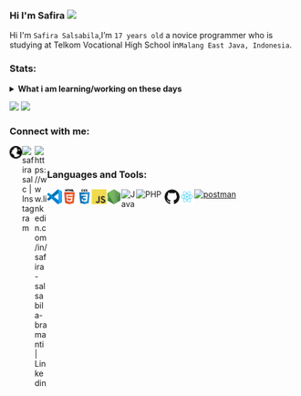 ### Hi I'm Safira <img src="https://media.giphy.com/media/hvRJCLFzcasrR4ia7z/giphy.gif" width="25px">

Hi I'm `Safira Salsabila`,I’m `17 years old` a novice programmer who is studying at Telkom Vocational High School in`Malang East Java, Indonesia`.

### Stats:
<details>
 <summary><strong>What i am learning/working on these days</strong></summary>
    - 🔭 I’m currently studying at **SMK Telkom Malang** </br>
    - 🌱 I’m currently learning **Node.js** </br>
    - 💬 Ask me about anything.</br>
    - 📫 How to reach me: <a href="safira_salsabila_29rpl@student.smktelkom-mlg.sch.id">Email me!</a>  </br>
    - 😄 Pronouns: She/Her </br>
</details>
<p>
    <img src="https://github-readme-stats.vercel.app/api?username=safirasal&hide=contribs,prs&show_icons=true&hide_border=true&title_color=000" />
    <img src="https://github-readme-stats.vercel.app/api/top-langs/?username=safirasal&layout=compact" height=180 />
</p>

### Connect with me:


[<img align="left" alt="https://github.com/safirasal" width="22px" src="https://raw.githubusercontent.com/iconic/open-iconic/master/svg/globe.svg" />][website]
[<img align="left" alt="safirasalc | Instagram" width="22px" src="https://cdn.jsdelivr.net/npm/simple-icons@v3/icons/instagram.svg" />][instagram]
[<img align="left" alt="https://www.linkedin.com/in/safira-salsabila-bramanti | Linkedin" width="22px" src="https://cdn.jsdelivr.net/npm/simple-icons@v3/icons/linkedin.svg" />][linkedin]

<br />

### Languages and Tools:
<img align="left" alt="Visual Studio Code" width="26px" src="https://raw.githubusercontent.com/github/explore/80688e429a7d4ef2fca1e82350fe8e3517d3494d/topics/visual-studio-code/visual-studio-code.png" />
<img align="left" alt="HTML5" width="26px" src="https://raw.githubusercontent.com/github/explore/80688e429a7d4ef2fca1e82350fe8e3517d3494d/topics/html/html.png" />
<img align="left" alt="CSS3" width="26px" src="https://raw.githubusercontent.com/github/explore/80688e429a7d4ef2fca1e82350fe8e3517d3494d/topics/css/css.png" />
<img align="left" alt="JavaScript" width="26px" src="https://raw.githubusercontent.com/github/explore/80688e429a7d4ef2fca1e82350fe8e3517d3494d/topics/javascript/javascript.png" />
<img align="left" alt="Node.js" width="26px" src="https://raw.githubusercontent.com/github/explore/80688e429a7d4ef2fca1e82350fe8e3517d3494d/topics/nodejs/nodejs.png" />
<img align="left" alt="Java" width="26px" src="https://raw.githubusercontent.com/jmnote/z-icons/master/svg/java.svg" />
<img align="left" alt="PHP" width="50px" src="https://raw.githubusercontent.com/jmnote/z-icons/master/svg/php.svg" />

<img align="left" alt="GitHub" width="26px" src="https://raw.githubusercontent.com/github/explore/78df643247d429f6cc873026c0622819ad797942/topics/github/github.png" />
<img align="left" alt="HTML5" width="26px" src="https://raw.githubusercontent.com/github/explore/80688e429a7d4ef2fca1e82350fe8e3517d3494d/topics/react/react.png" />
</a> <a href="https://postman.com" target="_blank" rel="noreferrer"> <img src="https://www.vectorlogo.zone/logos/getpostman/getpostman-icon.svg" alt="postman" width="40" height="40"/> </a>
<br />
<br />

[instagram]: https://www.instagram.com/safirasalc/
[website]: https://github.com/safirasal
[linkedin]: https://www.linkedin.com/in/safira-salsabila-bramanti
